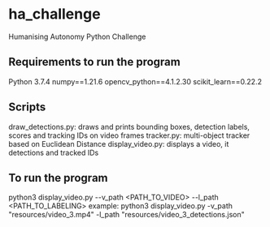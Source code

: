 # ha_challenge
Humanising Autonomy Python Challenge

## Requirements to run the program
Python 3.7.4
numpy==1.21.6
opencv_python==4.1.2.30
scikit_learn==0.22.2

## Scripts
draw_detections.py: draws and prints bounding boxes, detection labels, scores and tracking IDs on video frames
tracker.py: multi-object tracker based on Euclidean Distance
display_video.py: displays a video, it detections and tracked IDs

## To run the program
python3 display_video.py --v_path <PATH_TO_VIDEO> --l_path <PATH_TO_LABELING>
example: python3 display_video.py -v_path "resources/video_3.mp4" -l_path "resources/video_3_detections.json"

